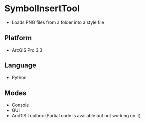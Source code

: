 # SymbolInsertTool

- Loads PNG files from a folder into a style file

## Platform

- ArcGIS Pro 3.3

## Language

- Python

## Modes

- Console
- GUI
- ArcGIS Toolbox (Partial code is available but not working on it)
